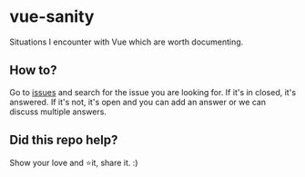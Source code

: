 # vue-sanity
Situations I encounter with Vue which are worth documenting.

## How to?
Go to [issues](../../issues) and search for the issue you are looking for. If it's in closed, it's answered. If it's not, it's open and you can add an answer or we can discuss multiple answers.

## Did this repo help?
Show your love and ⭐️it, share it. :)
